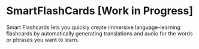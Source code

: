 # SmartFlashCards [Work in Progress]

Smart Flashcards lets you quickly create immersive language-learning flashcards by automatically generating translations and audio for the words or phrases you want to learn.
